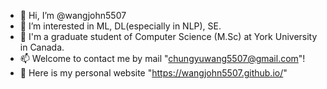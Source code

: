- 👋 Hi, I’m @wangjohn5507
- 👀 I’m interested in ML, DL(especially in NLP), SE.
- 💞️ I'm a graduate student of Computer Science (M.Sc) at York University in Canada.
- 📫 Welcome to contact me by mail "chungyuwang5507@gmail.com"!
- 🙌 Here is my personal website "https://wangjohn5507.github.io/"

<!---
wangjohn5507/wangjohn5507 is a ✨ special ✨ repository because its `README.md` (this file) appears on your GitHub profile.
You can click the Preview link to take a look at your changes.
--->

